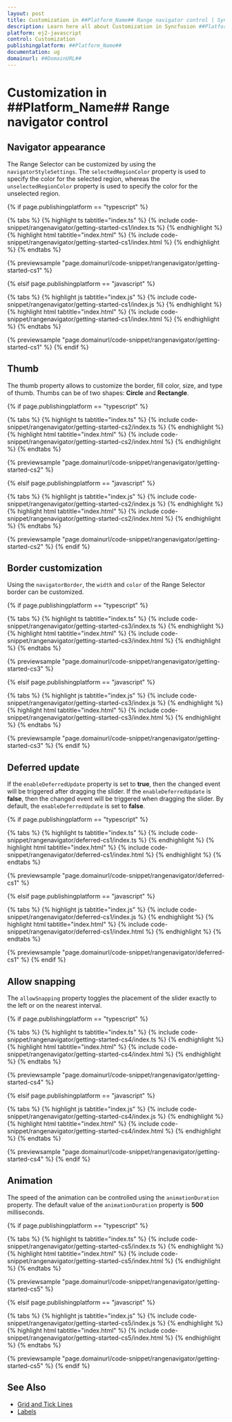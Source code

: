 ```yaml
---
layout: post
title: Customization in ##Platform_Name## Range navigator control | Syncfusion
description: Learn here all about Customization in Syncfusion ##Platform_Name## Range navigator control of Syncfusion Essential JS 2 and more.
platform: ej2-javascript
control: Customization 
publishingplatform: ##Platform_Name##
documentation: ug
domainurl: ##DomainURL##
---
```


# Customization in ##Platform_Name## Range navigator control

## Navigator appearance

The Range Selector can be customized by using the `navigatorStyleSettings`. The `selectedRegionColor` property is used to specify the color for the selected region, whereas the `unselectedRegionColor` property is used to specify the color for the unselected region.

{% if page.publishingplatform == "typescript" %}

 {% tabs %}
{% highlight ts tabtitle="index.ts" %}
{% include code-snippet/rangenavigator/getting-started-cs1/index.ts %}
{% endhighlight %}
{% highlight html tabtitle="index.html" %}
{% include code-snippet/rangenavigator/getting-started-cs1/index.html %}
{% endhighlight %}
{% endtabs %}
        
{% previewsample "page.domainurl/code-snippet/rangenavigator/getting-started-cs1" %}

{% elsif page.publishingplatform == "javascript" %}

{% tabs %}
{% highlight js tabtitle="index.js" %}
{% include code-snippet/rangenavigator/getting-started-cs1/index.js %}
{% endhighlight %}
{% highlight html tabtitle="index.html" %}
{% include code-snippet/rangenavigator/getting-started-cs1/index.html %}
{% endhighlight %}
{% endtabs %}

{% previewsample "page.domainurl/code-snippet/rangenavigator/getting-started-cs1" %}
{% endif %}

## Thumb

The thumb property allows to customize the border, fill color, size, and type of thumb. Thumbs can be of two shapes: **Circle** and **Rectangle**.

{% if page.publishingplatform == "typescript" %}

 {% tabs %}
{% highlight ts tabtitle="index.ts" %}
{% include code-snippet/rangenavigator/getting-started-cs2/index.ts %}
{% endhighlight %}
{% highlight html tabtitle="index.html" %}
{% include code-snippet/rangenavigator/getting-started-cs2/index.html %}
{% endhighlight %}
{% endtabs %}
        
{% previewsample "page.domainurl/code-snippet/rangenavigator/getting-started-cs2" %}

{% elsif page.publishingplatform == "javascript" %}

{% tabs %}
{% highlight js tabtitle="index.js" %}
{% include code-snippet/rangenavigator/getting-started-cs2/index.js %}
{% endhighlight %}
{% highlight html tabtitle="index.html" %}
{% include code-snippet/rangenavigator/getting-started-cs2/index.html %}
{% endhighlight %}
{% endtabs %}

{% previewsample "page.domainurl/code-snippet/rangenavigator/getting-started-cs2" %}
{% endif %}

## Border customization

Using the `navigatorBorder`, the `width` and `color` of the Range Selector border can be customized.

{% if page.publishingplatform == "typescript" %}

 {% tabs %}
{% highlight ts tabtitle="index.ts" %}
{% include code-snippet/rangenavigator/getting-started-cs3/index.ts %}
{% endhighlight %}
{% highlight html tabtitle="index.html" %}
{% include code-snippet/rangenavigator/getting-started-cs3/index.html %}
{% endhighlight %}
{% endtabs %}
        
{% previewsample "page.domainurl/code-snippet/rangenavigator/getting-started-cs3" %}

{% elsif page.publishingplatform == "javascript" %}

{% tabs %}
{% highlight js tabtitle="index.js" %}
{% include code-snippet/rangenavigator/getting-started-cs3/index.js %}
{% endhighlight %}
{% highlight html tabtitle="index.html" %}
{% include code-snippet/rangenavigator/getting-started-cs3/index.html %}
{% endhighlight %}
{% endtabs %}

{% previewsample "page.domainurl/code-snippet/rangenavigator/getting-started-cs3" %}
{% endif %}

## Deferred update

If the `enableDeferredUpdate` property is set to **true**, then the changed event will be triggered after dragging the slider. If the `enableDeferredUpdate` is **false**, then the changed event will be triggered when dragging the slider. By default, the `enableDeferredUpdate` is set to **false**.

{% if page.publishingplatform == "typescript" %}

 {% tabs %}
{% highlight ts tabtitle="index.ts" %}
{% include code-snippet/rangenavigator/deferred-cs1/index.ts %}
{% endhighlight %}
{% highlight html tabtitle="index.html" %}
{% include code-snippet/rangenavigator/deferred-cs1/index.html %}
{% endhighlight %}
{% endtabs %}
        
{% previewsample "page.domainurl/code-snippet/rangenavigator/deferred-cs1" %}

{% elsif page.publishingplatform == "javascript" %}

{% tabs %}
{% highlight js tabtitle="index.js" %}
{% include code-snippet/rangenavigator/deferred-cs1/index.js %}
{% endhighlight %}
{% highlight html tabtitle="index.html" %}
{% include code-snippet/rangenavigator/deferred-cs1/index.html %}
{% endhighlight %}
{% endtabs %}

{% previewsample "page.domainurl/code-snippet/rangenavigator/deferred-cs1" %}
{% endif %}

## Allow snapping

The `allowSnapping` property toggles the placement of the slider exactly to the left or on the nearest interval.

{% if page.publishingplatform == "typescript" %}

 {% tabs %}
{% highlight ts tabtitle="index.ts" %}
{% include code-snippet/rangenavigator/getting-started-cs4/index.ts %}
{% endhighlight %}
{% highlight html tabtitle="index.html" %}
{% include code-snippet/rangenavigator/getting-started-cs4/index.html %}
{% endhighlight %}
{% endtabs %}
        
{% previewsample "page.domainurl/code-snippet/rangenavigator/getting-started-cs4" %}

{% elsif page.publishingplatform == "javascript" %}

{% tabs %}
{% highlight js tabtitle="index.js" %}
{% include code-snippet/rangenavigator/getting-started-cs4/index.js %}
{% endhighlight %}
{% highlight html tabtitle="index.html" %}
{% include code-snippet/rangenavigator/getting-started-cs4/index.html %}
{% endhighlight %}
{% endtabs %}

{% previewsample "page.domainurl/code-snippet/rangenavigator/getting-started-cs4" %}
{% endif %}

## Animation

The speed of the animation can be controlled using the `animationDuration` property. The default value of the `animationDuration` property is **500** milliseconds.

{% if page.publishingplatform == "typescript" %}

 {% tabs %}
{% highlight ts tabtitle="index.ts" %}
{% include code-snippet/rangenavigator/getting-started-cs5/index.ts %}
{% endhighlight %}
{% highlight html tabtitle="index.html" %}
{% include code-snippet/rangenavigator/getting-started-cs5/index.html %}
{% endhighlight %}
{% endtabs %}
        
{% previewsample "page.domainurl/code-snippet/rangenavigator/getting-started-cs5" %}

{% elsif page.publishingplatform == "javascript" %}

{% tabs %}
{% highlight js tabtitle="index.js" %}
{% include code-snippet/rangenavigator/getting-started-cs5/index.js %}
{% endhighlight %}
{% highlight html tabtitle="index.html" %}
{% include code-snippet/rangenavigator/getting-started-cs5/index.html %}
{% endhighlight %}
{% endtabs %}

{% previewsample "page.domainurl/code-snippet/rangenavigator/getting-started-cs5" %}
{% endif %}

## See Also

* [Grid and Tick Lines](./grid-tick/)
* [Labels](./labels/)